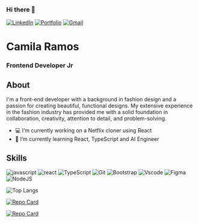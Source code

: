 ### Hi there 👋

[![LinkedIn](https://img.shields.io/badge/LinkedIn-efefef?style=for-the-badge&logo=linkedin&logoColor=0077B5)](https://www.linkedin.com/in/cseemann/)
[![Portfolio](https://img.shields.io/badge/Portfolio-efefef?style=for-the-badge&logo=todoist&logoColor=FF5722)](https://camilaramos.netlify.app)
[![Gmail](https://img.shields.io/badge/Gmail-efefef?style=for-the-badge&logo=gmail&logoColor=red)](mailto:camilaseemannramos@gmail.com)

# Camila Ramos

### Frontend Developer Jr

## About

I'm a front-end developer with a background in fashion design and a passion for creating beautiful, functional designs. My extensive experience in the fashion industry has provided me with a solid foundation in collaboration, creativity, attention to detail, and problem-solving.

- 💻 I’m currently working on a Netflix cloner using React
- 🌱 I’m currently learning React, TypeScript and AI Engineer

## Skills

![javascript](https://img.shields.io/badge/javascript-efefef?style=for-the-badge&logo=javascript)
![react](https://img.shields.io/badge/react-efefef?style=for-the-badge&logo=react)
![TypeScript](https://img.shields.io/badge/TypeScript-efefef?style=for-the-badge&logo=typescript)
![Git](https://img.shields.io/badge/Git-efefef?style=for-the-badge&logo=git)
![Bootstrap](https://img.shields.io/badge/-boostrap-efefef?style=for-the-badge&logo=bootstrap)
![Vscode](https://img.shields.io/badge/Vscode-efefef?style=for-the-badge&logo=visual-studio-code&logoColor=888)
![Figma](https://img.shields.io/badge/Figma-efefef?style=for-the-badge&logo=figma)
![NodeJS](https://img.shields.io/badge/node.js-efefef?style=for-the-badge&logo=node.js)

<!-- ![GitHub Stats](https://github-readme-stats.vercel.app/api?username=cseemannr&theme=transparent&bg_color=000&border_color=30A3DC&show_icons=true&icon_color=30A3DC&title_color=E94D5F&text_color=efefef) -->

![Top Langs](https://github-readme-stats-git-masterrstaa-rickstaa.vercel.app/api/top-langs/?username=cseemannr&layout=compact&bg_color=efefef&title_color=E94D5F&text_color=000)

[![Repo Card](https://github-readme-stats.vercel.app/api/pin/?username=cseemannr&repo=weather-app-react&bg_color=efefef&show_icons=true&icon_color=30A3DC&title_color=E94D5F&text_color=000)](https://github.com/cseemannr/weather-app-react)

[![Repo Card](https://github-readme-stats.vercel.app/api/pin/?username=cseemannr&repo=portfolio-react&bg_color=efefef&show_icons=true&icon_color=30A3DC&title_color=E94D5F&text_color=000)](https://github.com/cseemannr/portfolio-react)
